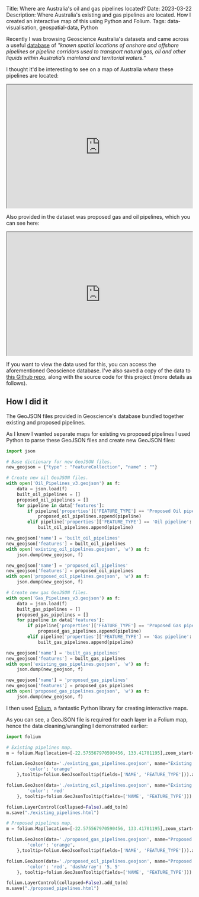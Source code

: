 Title: Where are Australia's oil and gas pipelines located?
Date: 2023-03-22
Description: Where Australia's existing and gas pipelines are located. How I created an interactive map of this using Python and Folium.
Tags: data-visualisation, geospatial-data, Python

<style>
    /* CSS code. */
    .iframe-container {
        position: relative;
        padding-bottom: 66.66%; /* 3:2 aspect ratio (100 * 2/3) */
        height: 0;
        overflow: hidden;
    }

    .iframe-container iframe {
        position: absolute;
        top: 0;
        left: 0;
        width: 100%;
        height: 100%;
    }
</style>

Recently I was browsing Geoscience Australia's datasets and came across
a useful [database](https://ecat.ga.gov.au/geonetwork/srv/eng/catalog.search#/metadata/147583) of *"known spatial locations of onshore and offshore 
pipelines or pipeline corridors used to transport natural gas, oil and 
other liquids within Australia’s mainland and territorial waters."*

I thought it'd be interesting to see on a map of Australia *where* these pipelines
are located:

<div class="iframe-container">
<iframe src="https://ben-nour.com/existing_pipelines.html" height="500" width="750"></iframe>
</div>

Also provided in the dataset was proposed gas and oil pipelines, which you can see here:

<div class="iframe-container">
<iframe src="https://ben-nour.com/proposed_pipelines.html" height="500" width="750"></iframe>
</div>

If you want to view the data used for this, you can access the aforementioned Geoscience
database. I've also saved a copy of the data to [this Github repo](https://github.com/ben-n93/australia_gas_oil_pipelines), along with
the source code for this project (more details as follows).

## How I did it

The GeoJSON files provided in Geoscience's database bundled together 
existing and proposed pipelines. 

As I knew I wanted separate maps for existing
vs proposed pipelines I used Python to parse these GeoJSON files and create new 
GeoJSON files:

``` python
import json

# Base dictionary for new GeoJSON files.
new_geojson = {"type" : "FeatureCollection", "name" : ""}

# Create new oil GeoJSON files.
with open('Oil_Pipelines_v3.geojson') as f:
    data = json.load(f)
    built_oil_pipelines = []
    proposed_oil_pipelines = []
    for pipeline in data['features']:
        if pipeline['properties']['FEATURE_TYPE'] == 'Proposed Oil pipeline':
            proposed_oil_pipelines.append(pipeline)
        elif pipeline['properties']['FEATURE_TYPE'] == 'Oil pipeline':
            built_oil_pipelines.append(pipeline)

new_geojson['name'] = 'built_oil_pipelines'
new_geojson['features'] = built_oil_pipelines
with open('existing_oil_pipelines.geojson', 'w') as f:
    json.dump(new_geojson, f)

new_geojson['name'] = 'proposed_oil_pipelines'
new_geojson['features'] = proposed_oil_pipelines
with open('proposed_oil_pipelines.geojson', 'w') as f:
    json.dump(new_geojson, f)

# Create new gas GeoJSON files.
with open('Gas_Pipelines_v3.geojson') as f:
    data = json.load(f)
    built_gas_pipelines = []
    proposed_gas_pipelines = []
    for pipeline in data['features']:
        if pipeline['properties']['FEATURE_TYPE'] == 'Proposed Gas pipeline':
            proposed_gas_pipelines.append(pipeline)
        elif pipeline['properties']['FEATURE_TYPE'] == 'Gas pipeline':
            built_gas_pipelines.append(pipeline)

new_geojson['name'] = 'built_gas_pipelines'
new_geojson['features'] = built_gas_pipelines
with open('existing_gas_pipelines.geojson', 'w') as f:
    json.dump(new_geojson, f)

new_geojson['name'] = 'proposed_gas_pipelines'
new_geojson['features'] = proposed_gas_pipelines
with open('proposed_gas_pipelines.geojson', 'w') as f:
    json.dump(new_geojson, f)
```

I then used [Folium](https://python-visualization.github.io/folium/), a fantastic Python library for creating interactive maps.

As you can see, a GeoJSON file is required for each layer in a Folium map, hence the
data cleaning/wrangling I demonstrated earlier:

```python
import folium

# Existing pipelines map.
m = folium.Map(location=[-22.575567970590456, 133.41701195],zoom_start=4)

folium.GeoJson(data='./existing_gas_pipelines.geojson', name="Existing gas pipelines", style_function= lambda feature: {
        'color': 'orange'
    },tooltip=folium.GeoJsonTooltip(fields=['NAME', 'FEATURE_TYPE'])).add_to(m)

folium.GeoJson(data='./existing_oil_pipelines.geojson', name="Existing oil pipelines", style_function=lambda feature: {
        'color': 'red'
    }, tooltip=folium.GeoJsonTooltip(fields=['NAME', 'FEATURE_TYPE'])).add_to(m)

folium.LayerControl(collapsed=False).add_to(m)
m.save("./existing_pipelines.html")

# Proposed pipelines map.
m = folium.Map(location=[-22.575567970590456, 133.41701195],zoom_start=4)

folium.GeoJson(data='./proposed_gas_pipelines.geojson', name="Proposed gas pipelines", style_function= lambda feature: {
        'color': 'orange', 
    },tooltip=folium.GeoJsonTooltip(fields=['NAME', 'FEATURE_TYPE'])).add_to(m)

folium.GeoJson(data='./proposed_oil_pipelines.geojson', name="Proposed oil pipelines", style_function=lambda feature: {
        'color': 'red', 'dashArray': '5, 5'
    }, tooltip=folium.GeoJsonTooltip(fields=['NAME', 'FEATURE_TYPE'])).add_to(m)

folium.LayerControl(collapsed=False).add_to(m)
m.save("./proposed_pipelines.html")
```